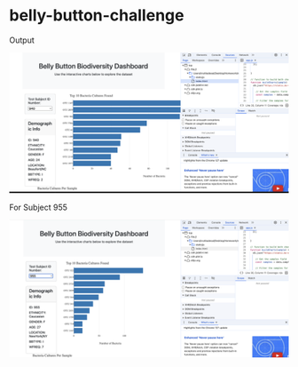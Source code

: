 # belly-button-challenge

Output 

![alt text](image.png)

For Subject 955

![alt text](image-1.png)